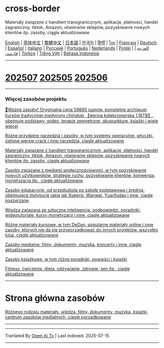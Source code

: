 # cross-border
Materiały związane z handlem transgranicznym, aplikacje, płatności, handel zagraniczny, tiktok, Amazon, otwieranie sklepów, pozyskiwanie nowych klientów itp. zasoby, ciągle aktualizowane

[English](https://openaitx.github.io/view.html?user=mswnlz&project=cross-border&lang=en) | [简体中文](https://openaitx.github.io/view.html?user=mswnlz&project=cross-border&lang=zh-CN) | [繁體中文](https://openaitx.github.io/view.html?user=mswnlz&project=cross-border&lang=zh-TW) | [日本語](https://openaitx.github.io/view.html?user=mswnlz&project=cross-border&lang=ja) | [한국어](https://openaitx.github.io/view.html?user=mswnlz&project=cross-border&lang=ko) | [हिन्दी](https://openaitx.github.io/view.html?user=mswnlz&project=cross-border&lang=hi) | [ไทย](https://openaitx.github.io/view.html?user=mswnlz&project=cross-border&lang=th) | [Français](https://openaitx.github.io/view.html?user=mswnlz&project=cross-border&lang=fr) | [Deutsch](https://openaitx.github.io/view.html?user=mswnlz&project=cross-border&lang=de) | [Español](https://openaitx.github.io/view.html?user=mswnlz&project=cross-border&lang=es) | [Italiano](https://openaitx.github.io/view.html?user=mswnlz&project=cross-border&lang=it) | [Русский](https://openaitx.github.io/view.html?user=mswnlz&project=cross-border&lang=ru) | [Português](https://openaitx.github.io/view.html?user=mswnlz&project=cross-border&lang=pt) | [Nederlands](https://openaitx.github.io/view.html?user=mswnlz&project=cross-border&lang=nl) | [Polski](https://openaitx.github.io/view.html?user=mswnlz&project=cross-border&lang=pl) | [العربية](https://openaitx.github.io/view.html?user=mswnlz&project=cross-border&lang=ar) | [فارسی](https://openaitx.github.io/view.html?user=mswnlz&project=cross-border&lang=fa) | [Türkçe](https://openaitx.github.io/view.html?user=mswnlz&project=cross-border&lang=tr) | [Tiếng Việt](https://openaitx.github.io/view.html?user=mswnlz&project=cross-border&lang=vi) | [Bahasa Indonesia](https://openaitx.github.io/view.html?user=mswnlz&project=cross-border&lang=id)

------------
# [202507](https://raw.githubusercontent.com/mswnlz/cross-border/main/202507.md) [202505](https://raw.githubusercontent.com/mswnlz/cross-border/main/202505.md) [202506](https://raw.githubusercontent.com/mswnlz/cross-border/main/202506.md)



---------------
### Więcej zasobów projektu

[🎁Ważne zasoby! Oryginalna cena 59880 juanów, kompletne archiwum kursów tradycyjnej medycyny chińskiej 【wersja kolekcjonerska 1.18TB】, obejmuje podstawy, wideo, terapie zewnętrzne, akupunkturę, książki i wiele więcej](https://github.com/mswnlz/chinese-traditional)

[Różne przydatne narzędzia i zasoby, w tym systemy operacyjne, wtyczki, zielone wersje crack i inne narzędzia, ciągle aktualizowane](https://github.com/mswnlz/tools)


[Materiały związane z handlem transgranicznym, aplikacje, płatności, handel zagraniczny, tiktok, Amazon, otwieranie sklepów, pozyskiwanie nowych klientów itp. zasoby, ciągle aktualizowane](https://github.com/mswnlz/cross-border)

[Zasoby związane z mediami społecznościowymi, w tym pozyskiwanie nowych użytkowników, strategie ruchu, pozyskiwanie klientów, konwersja, monetyzacja itp., ciągle aktualizowane](https://github.com/mswnlz/self-media)

[ Zasoby edukacyjne, od przedszkola po szkołę podstawową i średnią, obejmujące instytucje takie jak Xueersi, Wanwei, Yuanfudao i inne, ciągle poszerzane](https://github.com/mswnlz/edu-knowlege)

[Wiedza związana ze sztuczną inteligencją, podpowiedzi, poradniki, wideotutoriale, kursy monetyzacji i inne, ciągle aktualizowane](https://github.com/mswnlz/AIknowledge)

[Różne materiały kursowe, w tym DeDao, popularne materiały online i inne zasoby, których nie da się przyporządkować do innych projektów, wszystko tutaj, ciągle aktualizowane](https://github.com/mswnlz/curriculum)

[Zasoby medialne: filmy, dokumenty, muzyka, koncerty i inne, ciągle aktualizowane](https://github.com/mswnlz/movies)

[Zasoby książkowe, w tym różne poradniki, powieści i książki](https://github.com/mswnlz/book)

[Fitness, ćwiczenia, dieta, odżywianie, zdrowie, sen itp., ciągle aktualizowane](https://github.com/mswnlz/healthy)



---------------

# Strona główna zasobów
[Różnego rodzaju materiały, wiedza, filmy, dokumenty, muzyka, książki, centrum zasobów medialnych, ciągle porządkowane](https://github.com/mswnlz)

---------------


---

Tranlated By [Open Ai Tx](https://github.com/OpenAiTx/OpenAiTx) | Last indexed: 2025-07-15

---